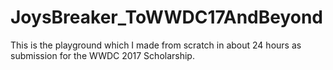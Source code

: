 # JoysBreaker_ToWWDC17AndBeyond
This is the playground which I made from scratch in about 24 hours as submission for the WWDC 2017 Scholarship.
